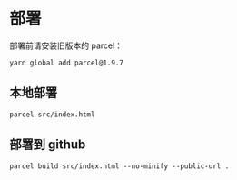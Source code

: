# 部署

部署前请安装旧版本的 parcel：  

`yarn global add parcel@1.9.7`

## 本地部署  

`parcel src/index.html`

## 部署到 github  

`parcel build src/index.html --no-minify --public-url .`
